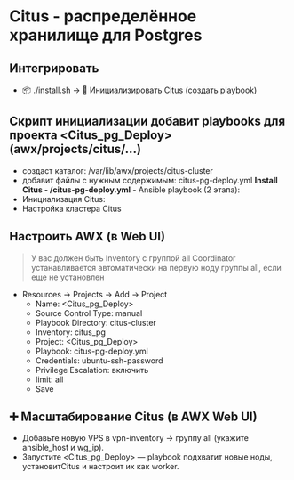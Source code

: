 # Citus - распределённое хранилище для Postgres

## Интегрировать
  - 📦 ./install.sh -> 🐘 Инициализировать Citus (создать playbook)

## Скрипт инициализации добавит playbooks для проекта <Citus_pg_Deploy> (awx/projects/citus/...)
  - создаст каталог: /var/lib/awx/projects/citus-cluster
  - добавит файлы с нужным содержимым: citus-pg-deploy.yml
**Install Citus - /citus-pg-deploy.yml** - Ansible playbook (2 этапа):
  - Инициализация Citus:
  - Настройка кластера Citus

## Настроить AWX (в Web UI)
> У вас должен быть Inventory c группой all
> Coordinator устанавливается автоматически на первую ноду группы all, если еще не установлен
- Resources → Projects → Add → Project
  - Name: <Citus_pg_Deploy>
  - Source Control Type: manual
  - Playbook Directory: citus-cluster
  - Inventory: citus_pg
  - Project: <Citus_pg_Deploy>
  - Playbook: citus-pg-deploy.yml
  - Credentials: ubuntu-ssh-password
  - Privilege Escalation: включить
  - limit: all
  - Save

## ➕ Масштабирование Citus (в AWX Web UI)
- Добавьте новую VPS в vpn-inventory → группу all (укажите ansible_host и wg_ip).
- Запустите <Citus_pg_Deploy> — playbook подхватит новые ноды, установитCitus и настроит их как worker.